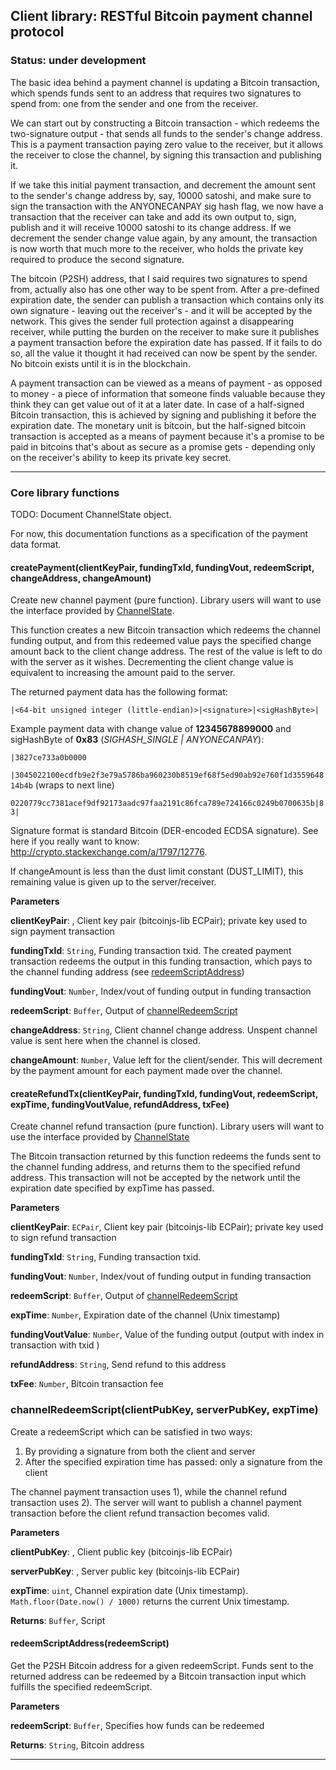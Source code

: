 ## Client library: RESTful Bitcoin payment channel protocol
### Status: under development

The basic idea behind a payment channel is updating a Bitcoin transaction,
which spends funds sent to an address that requires two signatures to spend from:
one from the sender and one from the receiver.

We can start out by constructing a Bitcoin transaction - which redeems the
two-signature output - that sends all funds to the sender's change address.
This is a payment transaction paying zero value to the receiver, but it allows the receiver to
close the channel, by signing this transaction and publishing it.

If we take this initial payment transaction, and decrement the amount sent
to the sender's change address by, say, 10000 satoshi, and make sure to sign
the transaction with the ANYONECANPAY sig hash flag, we now have a transaction
that the receiver can take and add its own output to, sign, publish and it will receive
10000 satoshi to its change address. If we decrement the sender change value
again, by any amount, the transaction is now worth that much more to the receiver,
who holds the private key required to produce the second signature.

The bitcoin (P2SH) address, that I said requires two signatures to spend from,
actually also has one other way to be spent from. After a pre-defined expiration
date, the sender can publish a transaction which contains only its own signature -
leaving out the receiver's - and it will be accepted by the network. This gives
the sender full protection against a disappearing receiver, while putting the
burden on the receiver to make sure it publishes a payment transaction before
the expiration date has passed. If it fails to do so, all the value it thought
it had received can now be spent by the sender. No bitcoin exists until it is
in the blockchain.

 A payment transaction can be viewed as a means of payment - as opposed to
money - a piece of
information that someone finds valuable because they think they can get
value out of it at a later date. In case of a half-signed Bitcoin transaction,
this is achieved by signing and publishing it before the expiration date.
The monetary unit is bitcoin, but the half-signed bitcoin transaction is
accepted as a means of payment because it's a promise to be paid in bitcoins that's about
as secure as a promise gets - depending only on the receiver's ability to keep
its private key secret.


* * *

### Core library functions

TODO: Document ChannelState object.

For now, this documentation functions as a specification of the payment data format.


#### createPayment(clientKeyPair, fundingTxId, fundingVout, redeemScript, changeAddress, changeAmount) 

Create new channel payment (pure function). Library users will want to use
 the interface provided by [ChannelState](#channelstate).

This function creates a new Bitcoin transaction which redeems the channel
 funding output, and from this redeemed value pays the specified change
 amount back to the client change address. The rest of the value is left
 to do with the server as it wishes. Decrementing the client change value
 is equivalent to increasing the amount paid to the server.

The returned payment data has the following format:

`|<64-bit unsigned integer (little-endian)>|<signature>|<sigHashByte>|`

Example payment data with change value of **12345678899000** and
 sigHashByte of **0x83** (*SIGHASH_SINGLE | ANYONECANPAY*):

`|3827ce733a0b0000`

`|3045022100ecdfb9e2f3e79a5786ba960230b8519ef68f5ed90ab92e760f1d355964814b4b` (wraps to next line)

`0220779cc7381acef9df92173aadc97faa2191c86fca789e724166c0249b0700635b|83|`

Signature format is standard Bitcoin (DER-encoded ECDSA signature). See here if you really want to know: http://crypto.stackexchange.com/a/1797/12776.

If changeAmount is less than the dust limit constant (DUST_LIMIT), this remaining
value is given up to the server/receiver.

**Parameters**

**clientKeyPair**: , Client key pair (bitcoinjs-lib ECPair); private key used to
     sign payment transaction

**fundingTxId**: `String`, Funding transaction txid. The created payment transaction redeems the
     output in this funding transaction, which pays to the channel funding address
     (see [redeemScriptAddress](#redeemscriptaddress))

**fundingVout**: `Number`, Index/vout of funding output in funding transaction

**redeemScript**: `Buffer`, Output of [channelRedeemScript](#channelredeemscript)

**changeAddress**: `String`, Client channel change address. Unspent channel value is sent
     here when the channel is closed.

**changeAmount**: `Number`, Value left for the client/sender. This will decrement by the
     payment amount for each payment made over the channel.


#### createRefundTx(clientKeyPair, fundingTxId, fundingVout, redeemScript, expTime, fundingVoutValue, refundAddress, txFee) 

Create channel refund transaction (pure function). Library users will want to use
 the interface provided by [ChannelState](#channelstate)

The Bitcoin transaction returned by this function redeems the funds sent to the
 channel funding address, and returns them to the specified refund address. This
 transaction will not be accepted by the network until the expiration date specified
 by expTime has passed.

**Parameters**

**clientKeyPair**: `ECPair`, Client key pair (bitcoinjs-lib ECPair); private key used to sign refund transaction

**fundingTxId**: `String`, Funding transaction txid.

**fundingVout**: `Number`, Index/vout of funding output in funding transaction

**redeemScript**: `Buffer`, Output of [channelRedeemScript](#channelredeemscript)

**expTime**: `Number`, Expiration date of the channel (Unix timestamp)

**fundingVoutValue**: `Number`, Value of the funding output (output with index <fundingVout>
    in transaction with txid <fundingTxId>)

**refundAddress**: `String`, Send refund to this address

**txFee**: `Number`, Bitcoin transaction fee


### channelRedeemScript(clientPubKey, serverPubKey, expTime) 

Create a redeemScript which can be satisfied in two ways:

1. By providing a signature from both the client and server
2. After the specified expiration time has passed: only a signature from the client

The channel payment transaction uses 1), while the channel refund transaction
uses 2). The server will want to publish a channel payment transaction before the
client refund transaction becomes valid.

**Parameters**

**clientPubKey**: , Client public key (bitcoinjs-lib ECPair)

**serverPubKey**: , Server public key (bitcoinjs-lib ECPair)

**expTime**: `uint`, Channel expiration date (Unix timestamp).
`Math.floor(Date.now() / 1000)` returns the current Unix timestamp.

**Returns**: `Buffer`, Script


#### redeemScriptAddress(redeemScript) 

Get the P2SH Bitcoin address for a given redeemScript.
Funds sent to the returned address can be redeemed by a Bitcoin
transaction input which fulfills the specified redeemScript.

**Parameters**

**redeemScript**: `Buffer`, Specifies how funds can be redeemed

**Returns**: `String`, Bitcoin address


* * *










